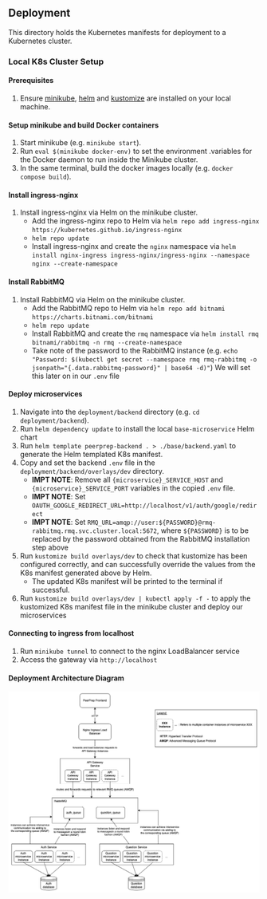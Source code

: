 ## Deployment
This directory holds the Kubernetes manifests for deployment to a Kubernetes cluster.

### Local K8s Cluster Setup
#### Prerequisites
1. Ensure [minikube](https://minikube.sigs.k8s.io/docs/start/), [helm](https://helm.sh/) and [kustomize](https://kustomize.io/) are installed on your local machine.

#### Setup minikube and build Docker containers
1. Start minikube (e.g. `minikube start`).
1. Run `eval $(minikube docker-env)` to set the environment .variables for the Docker daemon to run inside the Minikube cluster.
1. In the same terminal, build the docker images locally (e.g. `docker compose build`).

#### Install ingress-nginx
1. Install ingress-nginx via Helm on the minikube cluster.
    <!-- Installing directly from Helm to install ingress-nginx into a separate namespace 'nginx'. We cannot specify custom namespaces under 'dependencies' of our custom Helm chart -->
    - Add the ingress-nginx repo to Helm via `helm repo add ingress-nginx https://kubernetes.github.io/ingress-nginx`
    - `helm repo update`
    - Install ingress-nginx and create the `nginx` namespace via `helm install nginx-ingress ingress-nginx/ingress-nginx --namespace nginx --create-namespace`

#### Install RabbitMQ
1. Install RabbitMQ via Helm on the minikube cluster.
    - Add the RabbitMQ repo to Helm via `helm repo add bitnami https://charts.bitnami.com/bitnami`
    - `helm repo update`
    - Install RabbitMQ and create the `rmq` namespace via `helm install rmq bitnami/rabbitmq -n rmq --create-namespace`
    - Take note of the password to the RabbitMQ instance (e.g. `echo "Password: $(kubectl get secret --namespace rmq rmq-rabbitmq -o jsonpath="{.data.rabbitmq-password}" | base64 -d)"`) We will set this later on in our `.env` file

#### Deploy microservices
1. Navigate into the `deployment/backend` directory (e.g. `cd deployment/backend`).
1. Run `helm dependency update` to install the local `base-microservice` Helm chart
1. Run `helm template peerprep-backend . > ./base/backend.yaml` to generate the Helm templated K8s manifest.
1. Copy and set the backend `.env` file in the `deployment/backend/overlays/dev` directory.
    - **IMPT NOTE**: Remove all `{microservice}_SERVICE_HOST` and `{microservice}_SERVICE_PORT` variables in the copied `.env` file.
    - **IMPT NOTE**: Set `OAUTH_GOOGLE_REDIRECT_URL=http://localhost/v1/auth/google/redirect`
    - **IMPT NOTE**: Set `RMQ_URL=amqp://user:${PASSWORD}@rmq-rabbitmq.rmq.svc.cluster.local:5672`, where `${PASSWORD}` is to be replaced by the password obtained from the RabbitMQ installation step above
1. Run `kustomize build overlays/dev` to check that kustomize has been configured correctly, and can successfully override the values from the K8s manifest generated above by Helm.
    - The updated K8s manifest will be printed to the terminal if successful.
1. Run `kustomize build overlays/dev | kubectl apply -f -` to apply the kustomized K8s manifest file in the minikube cluster and deploy our microservices

#### Connecting to ingress from localhost
1. Run `minikube tunnel` to connect to the nginx LoadBalancer service
1. Access the gateway via `http://localhost`
<!-- 1. To access the API gateway from localhost, run `kubectl port-forward deployment/gateway 4000:4000`. This is a temporary workaround until the ingress is properly configured. -->

#### Deployment Architecture Diagram
![Deployment Architecture Diagram](deployment_architecture.png)

